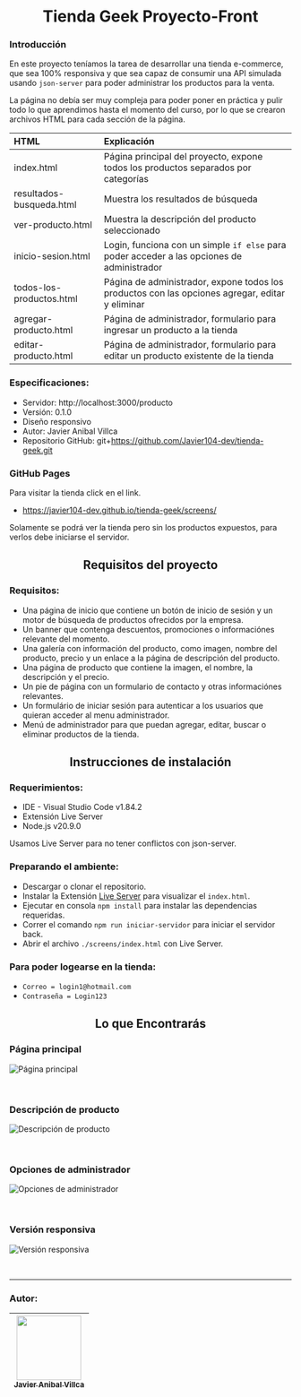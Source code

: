 <h1 align='center'>Tienda Geek Proyecto-Front</h1>

### Introducción
En este proyecto teníamos la tarea de desarrollar una tienda e-commerce, que sea 100% responsiva y que sea capaz de consumir una API simulada usando `json-server` para poder administrar los productos para la venta.

La página no debía ser muy compleja para poder poner en práctica y pulir todo lo que aprendimos hasta el momento del curso, por lo que se crearon archivos HTML para cada sección de la página.

| HTML                     | Explicación                                                                                     |
| :----------------------- | :---------------------------------------------------------------------------------------------- |
| index.html               | Página principal del proyecto, expone todos los productos separados por categorías              |
| resultados-busqueda.html | Muestra los resultados de búsqueda                                                              |
| ver-producto.html        | Muestra la descripción del producto seleccionado                                                |
| inicio-sesion.html       | Login, funciona con un simple `if else` para poder acceder a las opciones de administrador      |
| todos-los-productos.html | Página de administrador, expone todos los productos con las opciones agregar, editar y eliminar |
| agregar-producto.html    | Página de administrador, formulario para ingresar un producto a la tienda                       |
| editar-producto.html     | Página de administrador, formulario para editar un producto existente de la tienda              |

### Especificaciones:
- Servidor: http://localhost:3000/producto
- Versión: 0.1.0
- Diseño responsivo
- Autor: Javier Anibal Villca
- Repositorio GitHub: git+https://github.com/Javier104-dev/tienda-geek.git

### GitHub Pages
Para visitar la tienda click en el link.
- https://javier104-dev.github.io/tienda-geek/screens/

Solamente se podrá ver la tienda pero sin los productos expuestos, para verlos debe iniciarse el servidor.

<h2 align='center'>Requisitos del proyecto</h2>

### Requisitos:
- Una página de inicio que contiene un botón de inicio de sesión y un motor de búsqueda de productos ofrecidos por la empresa.
- Un banner que contenga descuentos, promociones o informaciónes relevante del momento.
- Una galería con información del producto, como imagen, nombre del producto, precio y un enlace a la página de descripción del producto.
- Una página de producto que contiene la imagen, el nombre, la descripción y el precio.
- Un pie de página con un formulario de contacto y otras informaciónes relevantes.
- Un formulário de iniciar sesión para autenticar a los usuarios que quieran acceder al menu administrador.
- Menú de administrador para que puedan agregar, editar, buscar o eliminar productos de la tienda.

<h2 align='center'>Instrucciones de instalación</h2>

### Requerimientos:
- IDE - Visual Studio Code v1.84.2
- Extensión Live Server
- Node.js v20.9.0

Usamos Live Server para no tener conflictos con json-server.

### Preparando el ambiente:
- Descargar o clonar el repositorio.
- Instalar la Extensión [Live Server](https://marketplace.visualstudio.com/items?itemName=ritwickdey.LiveServer) para visualizar el `index.html`.
- Ejecutar en consola `npm install` para instalar las dependencias requeridas.
- Correr el comando `npm run iniciar-servidor` para iniciar el servidor back.
- Abrir el archivo `./screens/index.html` con Live Server.

### Para poder logearse en la tienda:
- `Correo = login1@hotmail.com`
- `Contraseña = Login123`

<h2 align='center'>Lo que Encontrarás</h2>

### Página principal
<p align='left'>
  <img
    alt='Página principal'
    src='https://github.com/Javier104-dev/tienda-geek/assets/105408069/ddac0acc-aa63-4073-9adc-865400af8978'
  >
</p>
<br>

### Descripción de producto
<p align='left'>
  <img
    alt='Descripción de producto'
    src='https://github.com/Javier104-dev/tienda-geek/assets/105408069/4e16d798-46cd-4e63-8261-73c4ffd9ce39'
  >
</p>
<br>

### Opciones de administrador
<p align='left'>
  <img
    alt='Opciones de administrador'
    src='https://github.com/Javier104-dev/tienda-geek/assets/105408069/219ade9f-f1e9-4934-9a3f-c31db6fa5366'
  >
</p>
<br>

### Versión responsiva
<p align='left'>
  <img
    alt='Versión responsiva'
    src='https://github.com/Javier104-dev/tienda-geek/assets/105408069/027650e0-fe97-42ec-ad65-29e7fc5b2aff'
  >
</p>
<br>

---

### Autor:
| [<img src='https://avatars.githubusercontent.com/u/105408069?v=4' width=115><br><sub>Javier Anibal Villca</sub>](https://github.com/Javier104-dev) |
| :------------------------------------------------------------------------------------------------------------------------------------------------: |
